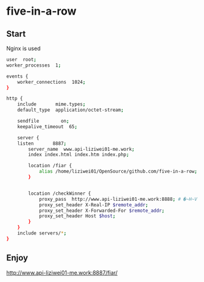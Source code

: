 <!--
 * @Author: liziwei01
 * @Date: 2022-09-20 01:18:59
 * @LastEditors: liziwei01
 * @LastEditTime: 2022-09-20 10:13:47
 * @Description: file content
-->
# five-in-a-row

## Start

Nginx is used

```bash
user  root;
worker_processes  1;

events {
    worker_connections  1024;
}

http {
    include       mime.types;
    default_type  application/octet-stream;

    sendfile        on;
    keepalive_timeout  65;

    server {
    listen       8887;
        server_name  www.api-liziwei01-me.work;
        index index.html index.htm index.php;

        location /fiar {
            alias /home/liziwei01/OpenSource/github.com/five-in-a-row;
        }


        location /checkWinner {
            proxy_pass  http://www.api-liziwei01-me.work:8888; # �~H~V http://www.baidu.com
            proxy_set_header X-Real-IP $remote_addr;
            proxy_set_header X-Forwarded-For $remote_addr;
            proxy_set_header Host $host;
        }
    }
    include servers/*;
}
```

## Enjoy
http://www.api-liziwei01-me.work:8887/fiar/